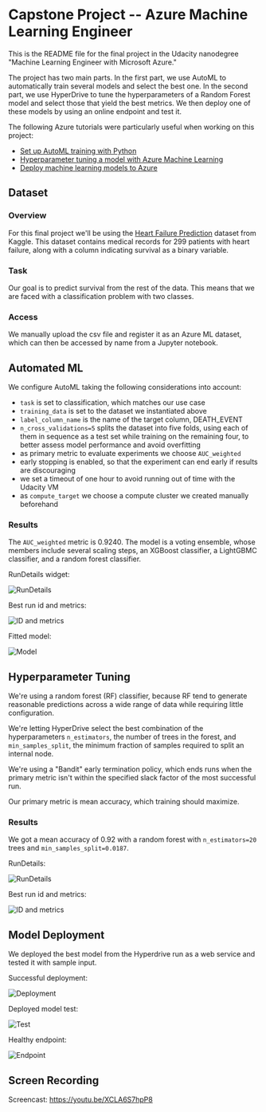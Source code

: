 # Capstone Project -- Azure Machine Learning Engineer

This is the README file for the final project in the Udacity nanodegree "Machine Learning Engineer with Microsoft Azure."

The project has two main parts.
In the first part, we use AutoML to automatically train several models and select the best one.
In the second part, we use HyperDrive to tune the hyperparameters of a Random Forest model and select those that yield the best metrics.
We then deploy one of these models by using an online endpoint and test it.

The following Azure tutorials were particularly useful when working on this project:

- [Set up AutoML training with Python](https://learn.microsoft.com/en-us/azure/machine-learning/how-to-configure-auto-train?view=azureml-api-1)
- [Hyperparameter tuning a model with Azure Machine Learning](https://learn.microsoft.com/en-us/azure/machine-learning/how-to-tune-hyperparameters?view=azureml-api-1)
- [Deploy machine learning models to Azure](https://learn.microsoft.com/en-us/azure/machine-learning/how-to-deploy-and-where?view=azureml-api-1&tabs=python)

## Dataset

### Overview

For this final project we'll be using the [Heart Failure Prediction](https://www.kaggle.com/datasets/andrewmvd/heart-failure-clinical-data) dataset from Kaggle.
This dataset contains medical records for 299 patients with heart failure,
along with a column indicating survival as a binary variable.


### Task

Our goal is to predict survival from the rest of the data.
This means that we are faced with a classification problem with two classes.

### Access

We manually upload the csv file and register it as an Azure ML dataset,
which can then be accessed by name from a Jupyter notebook.

## Automated ML

We configure AutoML taking the following considerations into account:

- `task` is set to classification, which matches our use case
- `training_data` is set to the dataset we instantiated above
- `label_column_name` is the name of the target column, DEATH_EVENT
- `n_cross_validations=5` splits the dataset into five folds, using each of them in sequence as a test set while training on the remaining four, to better assess model performance and avoid overfitting
- as primary metric to evaluate experiments we choose `AUC_weighted`
- early stopping is enabled, so that the experiment can end early if results are discouraging
- we set a timeout of one hour to avoid running out of time with the Udacity VM
- as `compute_target` we choose a compute cluster we created manually beforehand

### Results

The `AUC_weighted` metric is 0.9240. The model is a voting ensemble, whose members include several scaling steps, an XGBoost classifier, a LightGBMC classifier, and a random forest classifier.

RunDetails widget:

![RunDetails](screenshots/Screenshot_20230802_230146_automl_RunDetails.png)

Best run id and metrics:

![ID and metrics](screenshots/Screenshot_20230802_231050_automl_best_run_id_metrics.png)

Fitted model:

![Model](screenshots/Screenshot_20230802_231143_automl_fitted_model.png)

## Hyperparameter Tuning

We're using a random forest (RF) classifier, because RF tend to generate reasonable predictions across a wide range of data while requiring little configuration.

We're letting HyperDrive select the best combination of the hyperparameters `n_estimators`, the number of trees in the forest, and `min_samples_split`, the minimum fraction of samples required to split an internal node.

We're using a "Bandit" early termination policy, which ends runs when the primary metric isn't within the specified slack factor of the most successful run.

Our primary metric is mean accuracy, which training should maximize.


### Results

We got a mean accuracy of 0.92 with a random forest with `n_estimators=20` trees and `min_samples_split=0.0187`.

RunDetails:

![RunDetails](screenshots/Screenshot_20230802_225937_hyperdrive_RunDetails.png)

Best run id and metrics:

![ID and metrics](screenshots/Screenshot_20230802_231937_hyperdrive_best_run_id_metrics.png)

## Model Deployment

We deployed the best model from the Hyperdrive run as a web service and tested it with sample input.

Successful deployment:

![Deployment](screenshots/Screenshot_20230802_232038_hyperdrive_deploy_success.png)

Deployed model test:

![Test](screenshots/Screenshot_20230802_232124_hyperdrive_test_deploy.png)

Healthy endpoint:

![Endpoint](screenshots/Screenshot_20230802_232555_endpoint_healthy.png)

## Screen Recording

Screencast: https://youtu.be/XCLA6S7hpP8

